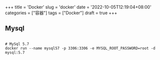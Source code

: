 +++
title = 'Docker'
slug = 'docker'
date = '2022-10-05T12:19:04+08:00' 
categories = ["容器"]
tags = ["Docker"]
draft = true
+++

## Mysql

```shell

# MySql 5.7
docker run --name mysql57 -p 3306:3306 -e MYSQL_ROOT_PASSWORD=root -d mysql:5.7 
```

